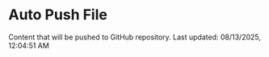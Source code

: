 # Auto Push File

Content that will be pushed to GitHub repository.
Last updated: 08/13/2025, 12:04:51 AM